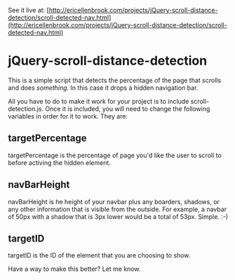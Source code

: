 See it live at: [http://ericellenbrook.com/projects/jQuery-scroll-distance-detection/scroll-detected-nav.html](http://ericellenbrook.com/projects/jQuery-scroll-distance-detection/scroll-detected-nav.html)

jQuery-scroll-distance-detection
================================

This is a simple script that detects the percentage of the page that scrolls and does *something*. In this case it drops a hidden navigation bar.

All you have to do to make it work for your project is to include scroll-detection.js. Once it is included, you will need to change the following variables in order for it to work. They are:

targetPercentage
----------------
targetPercentage is the percentage of page you'd like the user to scroll to before activing the hidden element.

navBarHeight
-------------
navBarHeight is he height of your navbar plus any boarders, shadows, or any other information that is visible from the outside. For example, a navbar of 50px with a shadow that is 3px lower would be a total of 53px. Simple. :-)

targetID
--------
targetID is the ID of the element that you are choosing to show.


Have a way to make this better? Let me know.
